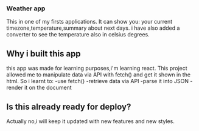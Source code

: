 ### Weather app
This in one of my firsts applications. It can show you: your current timezone,temperature,summary about next days.
i have also added a converter to see the temperature also in celsius degrees.

## Why i built this app

this app was made for learning purposes,i'm learning react. This project allowed me to manipulate data via API with fetch()
and get it shown in the html.
So i learnt to:
-use fetch()
-retrieve data via API
-parse it into JSON
-render it on the document

## Is this already ready for deploy?
Actually no,i will keep it updated with new features and new styles.


